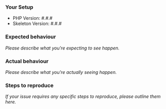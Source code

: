 ### Your Setup

- PHP Version: #.#.#
- Skeleton Version: #.#.#

### Expected behaviour

*Please describe what you're expecting to see happen.*

### Actual behaviour

*Please describe what you're actually seeing happen.*

### Steps to reproduce

*If your issue requires any specific steps to reproduce, please outline them here.*
